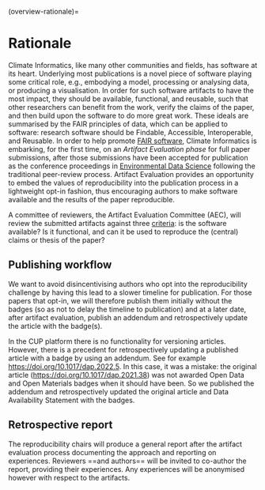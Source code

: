 (overview-rationale)=

# Rationale

Climate Informatics, like many other communities and fields, has software at its heart. Underlying most publications is a novel piece of software playing some critical role, e.g., embodying a model, processing or analysing data, or producing a visualisation. In order for such software artifacts to have the most impact, they should be available, functional, and reusable, such that other researchers can benefit from the work, verify the claims of the paper, and then build upon the software to do more great work. These ideals are summarised by the FAIR principles of data, which can be applied to software: research software should be Findable, Accessible, Interoperable, and Reusable. In order to help promote [FAIR software](https://www.nature.com/articles/s41597-022-01710-x), Climate Informatics is embarking, for the first time, on an _Artifact Evaluation phase_ for full paper submissions, after those submissions have been accepted for publication as the conference proceedings in [Environmental Data Science](https://www.cambridge.org/core/journals/environmental-data-science) following the traditional peer-review process. Artifact Evaluation provides an opportunity to embed the values of reproducibility into the publication process in a lightweight opt-in fashion, thus encouraging authors to make software available and the results of the paper reproducible.

A committee of reviewers, the Artifact Evaluation Committee (AEC), will review the submitted artifacts against three [criteria](evaluation): is the software available? Is it functional, and can it be used to reproduce the (central) claims or thesis of the paper?

## Publishing workflow

We want to avoid disincentivising authors who opt into the reproducibility challenge by having this lead to a slower timeline for publication. For those papers that opt-in, we will therefore publish them initially without the badges (so as not to delay the timeline to publication) and at a later date, after artifact evaluation, publish an addendum and retrospectively update the article with the badge(s).

In the CUP platform there is no functionality for versioning articles. However, there is a precedent for retrospectively updating a published article with a badge by using an addendum. See for example https://doi.org/10.1017/dap.2022.5. In this case, it was a mistake: the original article (https://doi.org/10.1017/dap.2021.38) was not awarded Open Data and Open Materials badges when it should have been. So we published the addendum and retrospectively updated the original article and Data Availability Statement with the badges.

## Retrospective report

The reproducibility chairs will produce a general report after the artifact evaluation process documenting the approach and reporting on experiences. Reviewers ==and authors== will be invited to co-author the report, providing their experiences. Any experiences will be anonymised however with respect to the artifacts.
